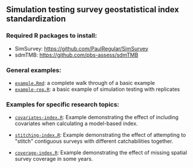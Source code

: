 ## Simulation testing survey geostatistical index standardization

### Required R packages to install:

- SimSurvey: https://github.com/PaulRegular/SimSurvey
- sdmTMB: https://github.com/pbs-assess/sdmTMB

### General examples:

- [`example.Rmd`](example.Rmd): a complete walk through of a basic example
- [`example-rep.R`](example-rep.R): a basic example of simulation testing with replicates

### Examples for specific research topics:

- [`covariates-index.R`](covariates-index.R): Example demonstrating the effect of including covariates when calculating a model-based index.

- [`stitching-index.R`](stitching-index.R): Example demonstrating the effect of attempting to "stitch" contiguous surveys with different catchabilities together.

- [`coverage-index.R`](coverage-index.R): Example demonstrating the effect of missing spatial survey coverage in some years.
